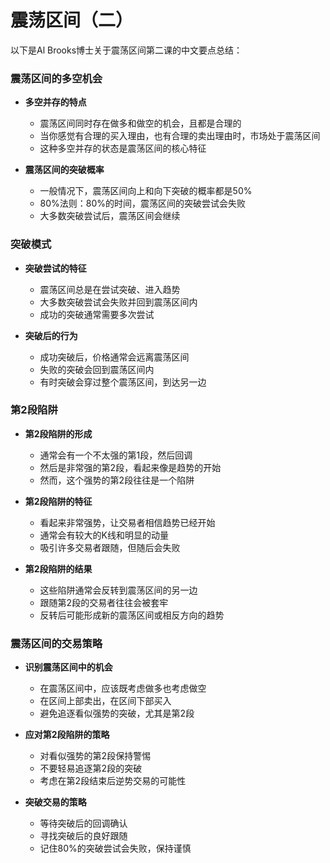 # 震荡区间（二）

以下是Al Brooks博士关于震荡区间第二课的中文要点总结：

### 震荡区间的多空机会
- **多空并存的特点**
  - 震荡区间同时存在做多和做空的机会，且都是合理的
  - 当你感觉有合理的买入理由，也有合理的卖出理由时，市场处于震荡区间
  - 这种多空并存的状态是震荡区间的核心特征

- **震荡区间的突破概率**
  - 一般情况下，震荡区间向上和向下突破的概率都是50%
  - 80%法则：80%的时间，震荡区间的突破尝试会失败
  - 大多数突破尝试后，震荡区间会继续

### 突破模式
- **突破尝试的特征**
  - 震荡区间总是在尝试突破、进入趋势
  - 大多数突破尝试会失败并回到震荡区间内
  - 成功的突破通常需要多次尝试

- **突破后的行为**
  - 成功突破后，价格通常会远离震荡区间
  - 失败的突破会回到震荡区间内
  - 有时突破会穿过整个震荡区间，到达另一边

### 第2段陷阱
- **第2段陷阱的形成**
  - 通常会有一个不太强的第1段，然后回调
  - 然后是非常强的第2段，看起来像是趋势的开始
  - 然而，这个强势的第2段往往是一个陷阱

- **第2段陷阱的特征**
  - 看起来非常强势，让交易者相信趋势已经开始
  - 通常会有较大的K线和明显的动量
  - 吸引许多交易者跟随，但随后会失败

- **第2段陷阱的结果**
  - 这些陷阱通常会反转到震荡区间的另一边
  - 跟随第2段的交易者往往会被套牢
  - 反转后可能形成新的震荡区间或相反方向的趋势

### 震荡区间的交易策略
- **识别震荡区间中的机会**
  - 在震荡区间中，应该既考虑做多也考虑做空
  - 在区间上部卖出，在区间下部买入
  - 避免追逐看似强势的突破，尤其是第2段

- **应对第2段陷阱的策略**
  - 对看似强势的第2段保持警惕
  - 不要轻易追逐第2段的突破
  - 考虑在第2段结束后逆势交易的可能性

- **突破交易的策略**
  - 等待突破后的回调确认
  - 寻找突破后的良好跟随
  - 记住80%的突破尝试会失败，保持谨慎 